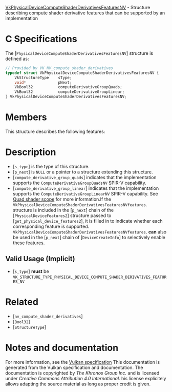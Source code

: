 [VkPhysicalDeviceComputeShaderDerivativesFeaturesNV](https://www.khronos.org/registry/vulkan/specs/1.3-extensions/man/html/VkPhysicalDeviceComputeShaderDerivativesFeaturesNV.html) - Structure describing compute shader derivative features that can be supported by an implementation

# C Specifications
The [`PhysicalDeviceComputeShaderDerivativesFeaturesNV`] structure is
defined as:
```c
// Provided by VK_NV_compute_shader_derivatives
typedef struct VkPhysicalDeviceComputeShaderDerivativesFeaturesNV {
    VkStructureType    sType;
    void*              pNext;
    VkBool32           computeDerivativeGroupQuads;
    VkBool32           computeDerivativeGroupLinear;
} VkPhysicalDeviceComputeShaderDerivativesFeaturesNV;
```

# Members
This structure describes the following features:

# Description
- [`s_type`] is the type of this structure.
- [`p_next`] is `NULL` or a pointer to a structure extending this structure.
- [`compute_derivative_group_quads`] indicates that the implementation supports the `ComputeDerivativeGroupQuadsNV` SPIR-V capability.
- [`compute_derivative_group_linear`] indicates that the implementation supports the `ComputeDerivativeGroupLinearNV` SPIR-V capability.
See [Quad shader scope](https://www.khronos.org/registry/vulkan/specs/1.3-extensions/html/vkspec.html#shaders-scope-quad) for more information.If the `VkPhysicalDeviceComputeShaderDerivativesFeaturesNVfeatures`. structure is included in the [`p_next`] chain of the
[`PhysicalDeviceFeatures2`] structure passed to
[`get_physical_device_features2`], it is filled in to indicate whether each
corresponding feature is supported.
`VkPhysicalDeviceComputeShaderDerivativesFeaturesNVfeatures`.  **can**  also be used in the [`p_next`] chain of
[`DeviceCreateInfo`] to selectively enable these features.
## Valid Usage (Implicit)
-  [`s_type`] **must**  be `VK_STRUCTURE_TYPE_PHYSICAL_DEVICE_COMPUTE_SHADER_DERIVATIVES_FEATURES_NV`

# Related
- [`nv_compute_shader_derivatives`]
- [`Bool32`]
- [`StructureType`]

# Notes and documentation
For more information, see the [Vulkan specification](https://www.khronos.org/registry/vulkan/specs/1.3-extensions/html/vkspec.html)
This documentation is generated from the Vulkan specification and documentation.
The documentation is copyrighted by *The Khronos Group Inc.* and is licensed under *Creative Commons Attribution 4.0 International*.
his license explicitely allows adapting the source material as long as proper credit is given.
        